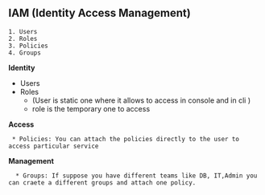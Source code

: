 ## IAM (Identity Access Management)
  ```
  1. Users
  2. Roles
  3. Policies
  4. Groups
  ```

**Identity**
* Users
* Roles
  * (User is static one where it allows to access in console and in cli )
  * role is the temporary one to access 
  
**Access** 
```
 * Policies: You can attach the policies directly to the user to access particular service
``` 
**Management**
```
  * Groups: If suppose you have different teams like DB, IT,Admin you can craete a different groups and attach one policy.
```
